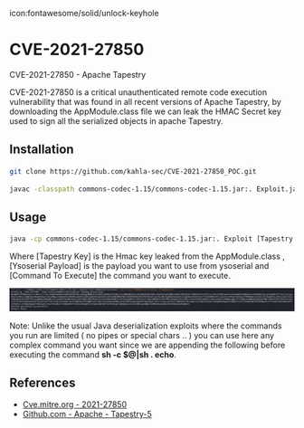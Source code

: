 icon:fontawesome/solid/unlock-keyhole

# CVE-2021-27850

CVE-2021-27850 - Apache Tapestry

CVE-2021-27850 is a critical unauthenticated remote code execution vulnerability that was found in all recent versions of Apache Tapestry, by downloading the AppModule.class file we can leak the HMAC Secret key used to sign all the serialized objects in apache Tapestry.

## Installation

```bash
git clone https://github.com/kahla-sec/CVE-2021-27850_POC.git
```

```bash
javac -classpath commons-codec-1.15/commons-codec-1.15.jar:. Exploit.java
```

## Usage

```bash
java -cp commons-codec-1.15/commons-codec-1.15.jar:. Exploit [Tapestry Key] [Ysoserial Payload] [Command To Execute]
```

Where [Tapestry Key] is the Hmac key leaked from the AppModule.class , [Ysoserial Payload] is the payload you want to use from ysoserial and [Command To Execute] the command you want to execute.

![CVE-2021-27850 Example](../assets/images/tapestry.png)

Note: Unlike the usual Java deserialization exploits where the commands you run are limited ( no pipes or special chars .. ) you can use here any complex command you want since we are appending the following before executing the command **sh -c $@|sh . echo**.

## References

- [Cve.mitre.org - 2021-27850](http://cve.mitre.org/cgi-bin/cvename.cgi?name=2021-27850)
- [Github.com - Apache - Tapestry-5](https://github.com/apache/tapestry-5)
